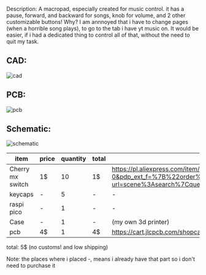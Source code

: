 Description: A macropad, especially created for music control. it has a pause, forward, and backward for songs, knob for volume, and 2 other customizable buttons!
Why? I am annnoyed that i have to change pages (when a horrible song plays), to go to the tab i have yt music on. It would be easier, if i had a dedicated thing to control all of that, without the need to quit my task.

## CAD:
![cad](https://hc-cdn.hel1.your-objectstorage.com/s/v3/6e5e9fbb2c4f07102323bb604a1800c0421e1dcc_image.png)

## PCB:
![pcb](https://hc-cdn.hel1.your-objectstorage.com/s/v3/376b808f68506046c327b3aa59f2d4c1bc57bd44_image.png)

## Schematic:
![schematic](https://hc-cdn.hel1.your-objectstorage.com/s/v3/82d1e4e9bb9969cc77786318ae6080df57d6f610_image.png)


| item | price | quantity | total | link |
| ---- | ----- | -------- | ----- | ---- |
| Cherry mx switch | 1$ | 10 | 1$ | https://pl.aliexpress.com/item/1005007474127225.html?aem_p4p_detail=202507030451029315849861737520001746820&algo_pvid=e89e75e1-1e78-4e5f-be1d-b30f5ad94cdb&algo_exp_id=e89e75e1-1e78-4e5f-be1d-b30f5ad94cdb-0&pdp_ext_f=%7B%22order%22%3A%2275%22%2C%22eval%22%3A%221%22%7D&pdp_npi=4%40dis%21PLN%2122.98%2115.33%21%21%2144.43%2129.63%21%40211b819117515434628977966ea375%2112000040899468611%21sea%21PL%210%21ABX&curPageLogUid=rRNwJJ2Rphf3&utparam-url=scene%3Asearch%7Cquery_from%3A&search_p4p_id=202507030451029315849861737520001746820_1 |
| keycaps | - | 5 | - | - |
| raspi pico | - | 1 | - | - |
| Case | - | 1 | - | (my own 3d printer) |
| pcb | 4$ | 1 | 4$ | https://cart.jlcpcb.com/shopcart/cart/ |

total: 5$ (no customs! and low shipping)

Note: the places where i placed -, means i already have that part so i don't need to purchase it
